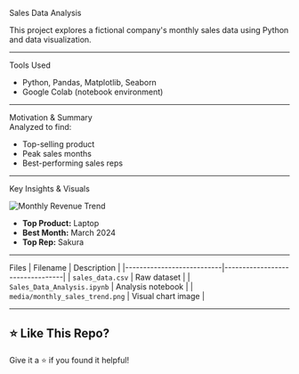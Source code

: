 Sales Data Analysis

This project explores a fictional company's monthly sales data using Python and data visualization.

---

 Tools Used
- Python, Pandas, Matplotlib, Seaborn
- Google Colab (notebook environment)

---

 Motivation & Summary  
Analyzed to find:
- Top-selling product  
- Peak sales months  
- Best-performing sales reps

---

 Key Insights & Visuals

![Monthly Revenue Trend](media/monthly_sales_trend.png)

- **Top Product:** Laptop  
- **Best Month:** March 2024  
- **Top Rep:** Sakura  

---

 Files
| Filename                  | Description                     |
|---------------------------|---------------------------------|
| `sales_data.csv`         | Raw dataset                     |
| `Sales_Data_Analysis.ipynb` | Analysis notebook              |
| `media/monthly_sales_trend.png` | Visual chart image           |

---

## ⭐ Like This Repo?  
Give it a ⭐ if you found it helpful!
